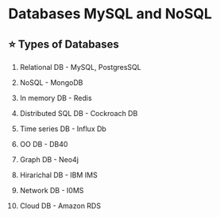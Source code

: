 # Databases MySQL and NoSQL

## ⭐ Types of Databases

1. Relational DB - MySQL, PostgresSQL

2. NoSQL - MongoDB

3. In memory DB - Redis 

4. Distributed SQL DB - Cockroach DB 
5. Time series DB - Influx Db 
6. OO DB - DB40
7. Graph DB - Neo4j
8. Hirarichal DB - IBM IMS 
9. Network DB - I0MS
10. Cloud DB - Amazon RDS